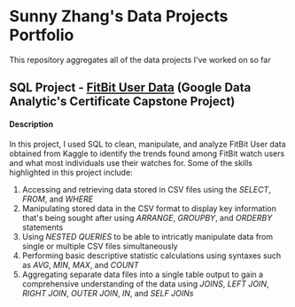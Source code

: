 # Sunny Zhang's Data Projects Portfolio
This repository aggregates all of the data projects I've worked on so far

## SQL Project - [FitBit User Data](https://github.com/sunnyszhang/SQL_Project/blob/main/Bellabeats%20SQL%20Notebook%20-%20For%20GitHub.ipynb) (Google Data Analytic's Certificate Capstone Project)
#### Description
In this project, I used SQL to clean, manipulate, and analyze FitBit User data obtained from Kaggle to identify the trends found among FitBit watch users and what most individuals use their watches for. Some of the skills highlighted in this project include:
  1. Accessing and retrieving data stored in CSV files using the *SELECT*, *FROM*, and *WHERE* 
  2. Manipulating stored data in the CSV format to display key information that's being sought after using *ARRANGE*, *GROUPBY*, and *ORDERBY* statements
  3. Using *NESTED QUERIES* to be able to intricatly manipulate data from single or multiple CSV files simultaneously
  4. Performing basic descriptive statistic calculations using syntaxes such as *AVG*, *MIN*, *MAX*, and *COUNT*
  5. Aggregating separate data files into a single table output to gain a comprehensive understanding of the data using *JOINS*, *LEFT JOIN*, *RIGHT JOIN*, *OUTER JOIN*, *IN*, and *SELF JOINs*

